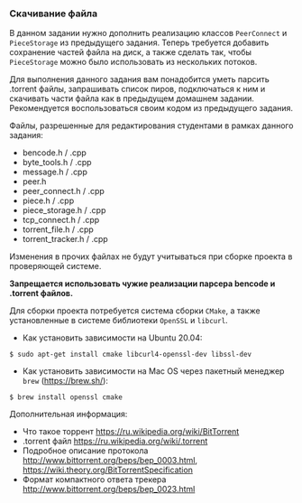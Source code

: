 ### Скачивание файла

В данном задании нужно дополнить реализацию классов `PeerConnect` и `PieceStorage` из предыдущего задания.
Теперь требуется добавить сохранение частей файла на диск, а также сделать так, чтобы `PieceStorage` можно было использовать
из нескольких потоков.
 
Для выполнения данного задания вам понадобится уметь парсить .torrent файлы, запрашивать список пиров, подключаться к ним и скачивать части файла как в предыдущем домашнем задании.
Рекомендуется воспользоваться своим кодом из предыдущего задания.

Файлы, разрешенные для редактирования студентами в рамках данного задания:

- bencode.h / .cpp
- byte_tools.h / .cpp
- message.h / .cpp
- peer.h
- peer_connect.h / .cpp
- piece.h / .cpp
- piece_storage.h / .cpp
- tcp_connect.h / .cpp
- torrent_file.h / .cpp
- torrent_tracker.h / .cpp

Изменения в прочих файлах не будут учитываться при сборке проекта в проверяющей системе.


**Запрещается использовать чужие реализации парсера bencode и .torrent файлов.**


Для сборки проекта потребуется система сборки `CMake`, а также установленные в системе библиотеки `OpenSSL` и `libcurl`.

- Как установить зависимости на Ubuntu 20.04:
```
$ sudo apt-get install cmake libcurl4-openssl-dev libssl-dev
```
- Как установить зависимости на Mac OS через пакетный менеджер `brew` (https://brew.sh/):
```
$ brew install openssl cmake
```


Дополнительная информация:
- Что такое торрент https://ru.wikipedia.org/wiki/BitTorrent
- .torrent файл https://ru.wikipedia.org/wiki/.torrent
- Подробное описание протокола http://www.bittorrent.org/beps/bep_0003.html, https://wiki.theory.org/BitTorrentSpecification
- Формат компактного ответа трекера http://www.bittorrent.org/beps/bep_0023.html